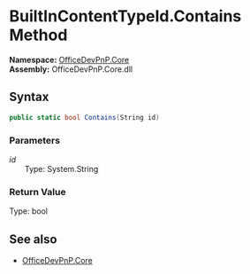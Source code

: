 # BuiltInContentTypeId.Contains Method  
  

**Namespace:** [OfficeDevPnP.Core](OfficeDevPnP.Core.md)  
**Assembly:** OfficeDevPnP.Core.dll  
## Syntax
```C#
public static bool Contains(String id)
```
### Parameters
*id*  
&emsp;&emsp;Type: System.String  

### Return Value
Type: bool  

## See also
- [OfficeDevPnP.Core](OfficeDevPnP.Core.md)

